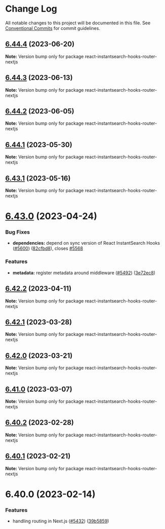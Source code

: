 # Change Log

All notable changes to this project will be documented in this file.
See [Conventional Commits](https://conventionalcommits.org) for commit guidelines.

## [6.44.4](https://github.com/algolia/instantsearch.js/compare/react-instantsearch-hooks-router-nextjs@6.44.3...react-instantsearch-hooks-router-nextjs@6.44.4) (2023-06-20)

**Note:** Version bump only for package react-instantsearch-hooks-router-nextjs





## [6.44.3](https://github.com/algolia/instantsearch.js/compare/react-instantsearch-hooks-router-nextjs@6.44.2...react-instantsearch-hooks-router-nextjs@6.44.3) (2023-06-13)

**Note:** Version bump only for package react-instantsearch-hooks-router-nextjs





## [6.44.2](https://github.com/algolia/instantsearch.js/compare/react-instantsearch-hooks-router-nextjs@6.44.1...react-instantsearch-hooks-router-nextjs@6.44.2) (2023-06-05)

**Note:** Version bump only for package react-instantsearch-hooks-router-nextjs





## [6.44.1](https://github.com/algolia/instantsearch.js/compare/react-instantsearch-hooks-router-nextjs@6.44.0...react-instantsearch-hooks-router-nextjs@6.44.1) (2023-05-30)

**Note:** Version bump only for package react-instantsearch-hooks-router-nextjs





## [6.43.1](https://github.com/algolia/instantsearch.js/compare/react-instantsearch-hooks-router-nextjs@6.43.0...react-instantsearch-hooks-router-nextjs@6.43.1) (2023-05-16)

**Note:** Version bump only for package react-instantsearch-hooks-router-nextjs





# [6.43.0](https://github.com/algolia/instantsearch.js/compare/react-instantsearch-hooks-router-nextjs@6.42.2...react-instantsearch-hooks-router-nextjs@6.43.0) (2023-04-24)


### Bug Fixes

* **dependencies:** depend on sync version of React InstantSearch Hooks ([#5600](https://github.com/algolia/instantsearch.js/issues/5600)) ([82cfbd8](https://github.com/algolia/instantsearch.js/commit/82cfbd8cba47b2e9d0c8f8c74107d2ead1d072bf)), closes [#5568](https://github.com/algolia/instantsearch.js/issues/5568)


### Features

* **metadata:** register metadata around middleware ([#5492](https://github.com/algolia/instantsearch.js/issues/5492)) ([3e72ec8](https://github.com/algolia/instantsearch.js/commit/3e72ec82894a05a071328a4802d2f764233fe005))





## [6.42.2](https://github.com/algolia/instantsearch.js/compare/react-instantsearch-hooks-router-nextjs@6.42.1...react-instantsearch-hooks-router-nextjs@6.42.2) (2023-04-11)

**Note:** Version bump only for package react-instantsearch-hooks-router-nextjs





## [6.42.1](https://github.com/algolia/instantsearch.js/compare/react-instantsearch-hooks-router-nextjs@6.42.0...react-instantsearch-hooks-router-nextjs@6.42.1) (2023-03-28)

**Note:** Version bump only for package react-instantsearch-hooks-router-nextjs





## [6.42.0](https://github.com/algolia/instantsearch.js/compare/react-instantsearch-hooks-router-nextjs@6.41.0...react-instantsearch-hooks-router-nextjs@6.42.0) (2023-03-21)

**Note:** Version bump only for package react-instantsearch-hooks-router-nextjs





## [6.41.0](https://github.com/algolia/instantsearch.js/compare/react-instantsearch-hooks-router-nextjs@6.40.1...react-instantsearch-hooks-router-nextjs@6.41.0) (2023-03-07)

**Note:** Version bump only for package react-instantsearch-hooks-router-nextjs





## [6.40.2](https://github.com/algolia/instantsearch.js/compare/react-instantsearch-hooks-router-nextjs@6.40.1...react-instantsearch-hooks-router-nextjs@6.40.2) (2023-02-28)

**Note:** Version bump only for package react-instantsearch-hooks-router-nextjs





## [6.40.1](https://github.com/algolia/instantsearch.js/compare/react-instantsearch-hooks-router-nextjs@6.40.0...react-instantsearch-hooks-router-nextjs@6.40.1) (2023-02-21)

**Note:** Version bump only for package react-instantsearch-hooks-router-nextjs





# 6.40.0 (2023-02-14)


### Features

* handling routing in Next.js ([#5432](https://github.com/algolia/instantsearch.js/issues/5432)) ([39b5859](https://github.com/algolia/instantsearch.js/commit/39b5859ba78a5e8472a80e357a35ba900c963b61))
